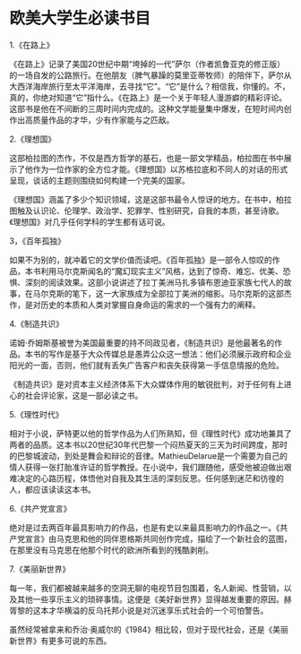 # 欧美大学生必读书目

1.《在路上》

《在路上》记录了美国20世纪中期“垮掉的一代”萨尔（作者凯鲁亚克的修正版）的一场自发的公路旅行。在他朋友（脾气暴躁的莫里亚蒂牧师）的陪伴下，萨尔从大西洋海岸旅行至太平洋海岸，去寻找“它”。“它”是什么？相信我，你懂的。不，真的，你绝对知道“它”指什么。《在路上》是一个关于年轻人漫游癖的精彩评论。这部书是他在不间断的三周时间内完成的。这种文学能量集中爆发，在短时间内创作出高质量作品的才华，少有作家能与之匹敌。

2.《理想国》

这部柏拉图的杰作，不仅是西方哲学的基石，也是一部文学精品，柏拉图在书中展示了他作为一位作家的全方位才能。《理想国》以苏格拉底和不同人的对话的形式呈现，谈话的主题则围绕如何构建一个完美的国家。

《理想国》涵盖了多少个知识领域，这是这部书最令人惊讶的地方。在书中，柏拉图触及认识论、伦理学、政治学、犯罪学、性别研究，自我的本质，甚至诗歌。《理想国》对几乎任何学科的学生都有话可说。

3，《百年孤独》

如果不为别的，就冲着它的文学价值而读吧。《百年孤独》是一部令人惊叹的作品，本书利用马尔克斯闻名的“魔幻现实主义”风格，达到了惊奇、难忘、优美、恐惧、深刻的阅读效果。这部小说讲述了拉丁美洲马扎多镇布恩迪亚家族七代人的故事，在马尔克斯的笔下，这一大家族成为全部拉丁美洲的缩影。马尔克斯的这部杰作，是对历史的本质和人类对掌握自身命运的需求的一个强有力的阐释。

4.《制造共识》

诺姆·乔姆斯基被誉为美国最重要的持不同政见者，《制造共识》是他最著名的作品。本书的写作是基于大众传媒总是愚弄公众这一想法：他们必须展示政府和企业阳光的一面，否则，他们就有丢失广告客户和丧失获得第一手信息情报的危险。

《制造共识》是对资本主义经济体系下大众媒体作用的敏锐批判，对于任何有上进心的社会评论家，这是一部必读之书。

5.《理性时代》

相对于小说，萨特更以他的哲学作品为人们所熟知，但《理性时代》成功地兼具了两者的品质。这本书以20世纪30年代巴黎一个闷热夏天的三天为时间跨度，那时的巴黎城波动，到处是舞会和辩论的音律。MathieuDelarue是一个需要为自己的情人获得一张打胎准许证的哲学教授。在小说中，我们跟随他，感受他被迫做出艰难决定的心路历程，体悟他对自我及其生活的深刻反思。任何感到迷茫和彷徨的人，都应该读读这本书。

6.《共产党宣言》

绝对是过去两百年最具影响力的作品，也是有史以来最具影响力的作品之一。《共产党宣言》由马克思和他的同伴恩格斯共同创作完成，描绘了一个新社会的蓝图，在那里没有马克思在他那个时代的欧洲所看到的残酷剥削。

7.《美丽新世界》

每一年，我们都被越来越多的空洞无聊的电视节目包围着，名人新闻、性营销，以及其他一些享乐主义的琐碎事情。这便是《美好新世界》显得越发重要的原因。赫胥黎的这本才华横溢的反乌托邦小说是对沉迷享乐式社会的一个可怕警告。

虽然经常被拿来和乔治·奥威尔的《1984》相比较，但对于现代社会，还是《美丽新世界》有更多可说的东西。